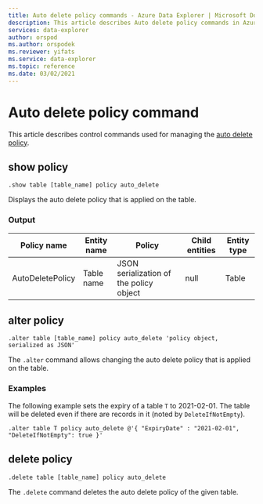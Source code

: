 ```yaml
---
title: Auto delete policy commands - Azure Data Explorer | Microsoft Docs
description: This article describes Auto delete policy commands in Azure Data Explorer.
services: data-explorer
author: orspod
ms.author: orspodek
ms.reviewer: yifats
ms.service: data-explorer
ms.topic: reference
ms.date: 03/02/2021
---
```

# Auto delete policy command

This article describes control commands used for managing the [auto delete policy](autodeletepolicy.md).

## show policy

```kusto
.show table [table_name] policy auto_delete
```
Displays the auto delete policy that is applied on the table.


### Output

|Policy name | Entity name | Policy | Child entities | Entity type
|---|---|---|---|---
|AutoDeletePolicy | Table name | JSON serialization of the policy object | null | Table

## alter policy

```kusto
.alter table [table_name] policy auto_delete 'policy object, serialized as JSON'
```

The `.alter` command allows changing the auto delete policy that is applied on the table.

### Examples

The following example sets the expiry of a table `T` to 2021-02-01. The table will be deleted even if there are records in it (noted by `DeleteIfNotEmpty`).

```kusto
.alter table T policy auto_delete @'{ "ExpiryDate" : "2021-02-01", "DeleteIfNotEmpty": true }'
```

## delete policy

```kusto
.delete table [table_name] policy auto_delete
```

The `.delete` command deletes the auto delete policy of the given table.
